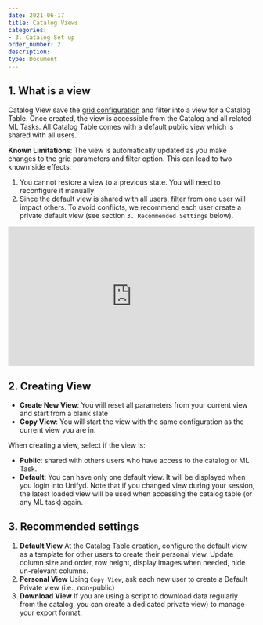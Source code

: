 ```yaml
---
date: 2021-06-17
title: Catalog Views
categories:
- 3. Catalog Set up
order_number: 2
description:
type: Document
---
```

##  1. What is a view 

Catalog View save the [grid configuration](/3.%20catalog%20set%20up/Catalog-Manage-Grid/) and filter into a view for a Catalog Table. Once created, the view is accessible from the Catalog and all related ML Tasks. All Catalog Table comes with a default public view which is shared with all users. 

**Known Limitations**: The view is automatically updated as you make changes to the grid parameters and filter option. This can lead to two known side effects:
1. You cannot restore a view to a previous state. You will need to reconfigure it manually
2. Since the default view is shared with all users, filter from one user will impact others. To avoid conflicts, we recommend each user create a private default view (see section `3. Recommended Settings` below). 

<div style="position: relative; padding-bottom: 56.25%; height: 0;"><iframe src="https://www.loom.com/embed/ee5e357ea2074135b5be2bcd48eb2507" frameborder="0" webkitallowfullscreen mozallowfullscreen allowfullscreen style="position: absolute; top: 0; left: 0; width: 100%; height: 100%;"></iframe></div>

##  2. Creating View 

* **Create New View**: You will reset all parameters from your current view and start from a blank slate
* **Copy View**: You will start the view with the same configuration as the current view you are in. 

When creating a view, select if the view is:
* **Public**: shared with others users who have access to the catalog or ML Task. 
* **Default**: You can have only one default view. It will be displayed when you login into Unifyd. Note that if you changed view during your session, the latest loaded view will be used when accessing the catalog table (or any ML task) again. 



##  3. Recommended settings

1. **Default View** At the Catalog Table creation, configure the default view as a template for other users to create their personal view. Update column size and order, row height, display images when needed, hide un-relevant columns. 
2. **Personal View** Using `Copy View`, ask each new user to create a Default Private view (i.e., non-public) 
3. **Download View** If you are using a script to download data regularly from the catalog, you can create a dedicated private view) to manage your export format. 

